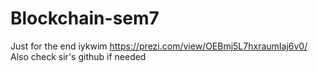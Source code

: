 # Blockchain-sem7
Just for the end iykwim
https://prezi.com/view/OEBmj5L7hxraumIaj6v0/
Also check sir's github if needed
